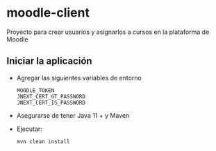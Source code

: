 # moodle-client
Proyecto para crear usuarios y asignarlos a cursos en la plataforma de Moodle

## Iniciar la aplicación
- Agregar las siguientes variables de entorno

      MOODLE_TOKEN
      JNEXT_CERT_GT_PASSWORD
      JNEXT_CERT_IS_PASSWORD

- Asegurarse de tener Java 11 + y Maven
- Ejecutar:

      mvn clean install
  
